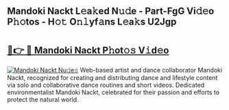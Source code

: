 ## Mandoki Nackt L𝚎a𝚔ed N𝚞𝚍e - Part-FgG Vi𝚍𝚎o P𝚑𝚘tos - H𝚘𝚝 O𝚗𝚕yf𝚊ns L𝚎a𝚔s U2Jgp

# <h2><a href="http://kf646rw.oniu.top/?m=Mandoki+Nackt">🔗👉 🔴 Mandoki Nackt P𝚑ot𝚘𝚜 V𝚒d𝚎o</a></h2>

[![Mandoki Nackt Nu𝚍e𝚜](https://i.imgur.com/0qMVB7G.gif)](http://kf646rw.oniu.top/?m=Mandoki+Nackt)
Web-based artist and dance collaborator Mandoki Nackt, recognized for creating and distributing dance and lifestyle content via solo and collaborative dance routines and short videos. Dedicated environmentalist Mandoki Nackt, celebrated for their passion and efforts to protect the natural world.  
